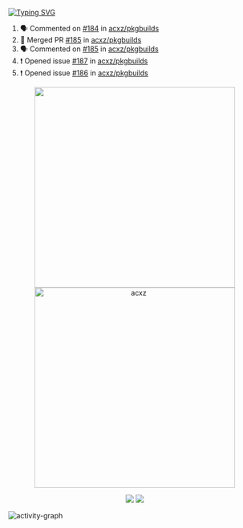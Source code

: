 [![Typing SVG](https://readme-typing-svg.herokuapp.com?size=16&color=AFFFA3&multiline=true&height=75&lines=contributing+to+robotics%2Faerospace%2Fml%2Fgpu+software;packaging+it+for+archlinux;ricer)](https://git.io/typing-svg)

<!--START_SECTION:activity-->
1. 🗣 Commented on [#184](https://github.com/acxz/pkgbuilds/issues/184) in [acxz/pkgbuilds](https://github.com/acxz/pkgbuilds)
2. 🎉 Merged PR [#185](https://github.com/acxz/pkgbuilds/pull/185) in [acxz/pkgbuilds](https://github.com/acxz/pkgbuilds)
3. 🗣 Commented on [#185](https://github.com/acxz/pkgbuilds/issues/185) in [acxz/pkgbuilds](https://github.com/acxz/pkgbuilds)
4. ❗️ Opened issue [#187](https://github.com/acxz/pkgbuilds/issues/187) in [acxz/pkgbuilds](https://github.com/acxz/pkgbuilds)
5. ❗️ Opened issue [#186](https://github.com/acxz/pkgbuilds/issues/186) in [acxz/pkgbuilds](https://github.com/acxz/pkgbuilds)
<!--END_SECTION:activity-->

<p align="center">
  <img width="400em" src=https://github-readme-stats.vercel.app/api?username=acxz&include_all_commits=true&show_icons=true />
  <img width="400em" src="https://github-readme-streak-stats.herokuapp.com/?user=acxz&" alt="acxz" />
</p>

<p align="center">
  <img src=https://github-readme-stats.vercel.app/api/top-langs/?username=acxz&layout=compact />
  <img src=https://github-profile-trophy.vercel.app/?username=acxz&row=2&column=4 />
</p>

![activity-graph](https://activity-graph.herokuapp.com/graph?username=acxz&theme=aqua)
